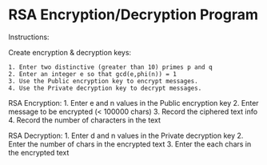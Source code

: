 RSA Encryption/Decryption Program
===

Instructions:

  Create encryption & decryption keys:
    
    1. Enter two distinctive (greater than 10) primes p and q
    2. Enter an integer e so that gcd(e,phi(n)) = 1
    3. Use the Public encryption key to encrypt messages.
    4. Use the Private decryption key to decrypt messages.

  RSA Encryption:
    1. Enter e and n values in the Public encryption key
    2. Enter message to be encrypted (< 100000 chars)
    3. Record the ciphered text info
    4. Record the number of characters in the text
  
  RSA Decryption:
    1. Enter d and n values in the Private decryption key
    2. Enter the number of chars in the encrypted text
    3. Enter the each chars in the encrypted text

